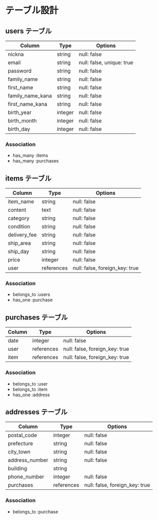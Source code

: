 # テーブル設計

## users テーブル

| Column           | Type    | Options                   |
| ---------------- | ------- | ------------------------- |
| nickna           | string  | null: false               |
| email            | string  | null: false, unique: true |
| password         | string  | null: false               |
| family_name      | string  | null: false               |
| first_name       | string  | null: false               |
| family_name_kana | string  | null: false               |
| first_name_kana  | string  | null: false               |
| birth_year       | integer | null: false               |
| birth_month      | integer | null: false               |
| birth_day        | integer | null: false               |

### Association

- has_many :items
- has_many :purchases


## items テーブル

| Column       | Type       | Options                        |
| ------------ | ---------- | ------------------------------ |
| item_name    | string     | null: false                    |
| content      | text       | null: false                    |
| category     | string     | null: false                    |
| condition    | string     | null: false                    |
| delivery_fee | string     | null: false                    |
| ship_area    | string     | null: false                    |
| ship_day     | string     | null: false                    |
| price        | integer    | null: false                    |
| user         | references | null: false, foreign_key: true | 

### Association

- belongs_to :users
- has_one :purchase


## purchases テーブル

| Column | Type       | Options                        |
| ------ | ---------- | ------------------------------ |
| date   | integer    | null: false                    |
| user   | references | null: false, foreign_key: true |
| item   | references | null: false, foreign_key: true |

### Association

- belongs_to :user
- belongs_to :item
- has_one :address


## addresses テーブル

| Column         | Type       | Options                        |
| -------------- | ---------- | ------------------------------ |
| postal_code    | integer    | null: false                    |
| prefecture     | string     | null: false                    |
| city_town      | string     | null: false                    |
| address_number | string     | null: false                    |
| building       | string     |                                |
| phone_number   | integer    | null: false                    |
| purchases      | references | null: false, foreign_key: true |

### Association

- belongs_to :purchase